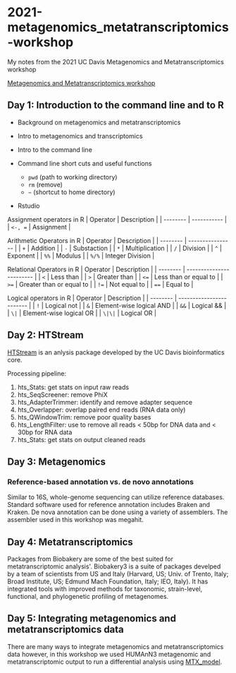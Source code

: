 # 2021-metagenomics_metatranscriptomics-workshop
My notes from the 2021 UC Davis Metagenomics and Metatranscriptomics workshop

[Metagenomics and Metatranscriptomics workshop](https://ucdavis-bioinformatics-training.github.io/2021-December-Metagenomics-and-Metatranscriptomics/base/schedule)

## Day 1: Introduction to the command line and to R
* Background on metagenomics and metatranscriptomics
* Intro to metagenomics and transcriptomics
* Intro to the command line
* Command line short cuts and useful functions
  - `pwd` (path to working directory)
  - `rm` (remove)
  - `~` (shortcut to home directory)
  
* Rstudio

Assignment operators in R
| Operator | Description |
| -------- | ----------- |
| `<-, =`  | Assignment  |

Arithmetic Operators in R
| Operator | Description      |
| -------- | ---------------- |
| `+`      | Addition         |
| `-`      | Substaction      |
| `*`      | Multiplication   |
| `/`      | Division         |
| `^`      | Exponent         |
| `%%`     | Modulus          |
| `%/%`    | Integer Division |

Relational Operators in R
| Operator | Description              |
| -------- | ------------------------ |
| `<`      | Less than                |
| `>`      | Greater than             |
| `<=`     | Less than or equal to    |
| `>=`     | Greater than or equal to |
| `!=`     | Not equal to             |
| `==`     | Equal to                 |

Logical operators in R
| Operator | Description              |
| -------- | ------------------------ |
| `!`      | Logical not              |
| `&`      | Element-wise logical AND |
| `&&`     | Logical &&               |
| `\|`      | Element-wise logical OR  |
| `\|\|`     | Logical OR               |

## Day 2: HTStream

[HTStream](https://s4hts.github.io/HTStream/) is an anlysis package developed by the UC Davis bioinformatics core.

Processing pipeline:
1. hts_Stats: get stats on input raw reads
1. hts_SeqScreener: remove PhiX
1. hts_AdapterTrimmer: identify and remove adapter sequence
1. hts_Overlapper: overlap paired end reads (RNA data only)
1. hts_QWindowTrim: remove poor quality bases
1. hts_LengthFilter: use to remove all reads < 50bp for DNA data and < 30bp for RNA data
1. hts_Stats: get stats on output cleaned reads

## Day 3: Metagenomics
### Reference-based annotation vs. de novo annotations
Similar to 16S, whole-genome sequencing can utilize reference databases. Standard software used for reference annotation includes Braken and Kraken. De nova annotation can be done using a variety of assemblers. The assembler used in this workshop was megahit.

## Day 4: Metatranscriptomics
Packages from Biobakery are some of the best suited for metatranscriptomic analysis'. Biobakery3 is a suite of packages develped by a team of scientists from US and Italy (Harvard, US; Univ. of Trento, Italy; Broad Institute, US; Edmund Mach Foundation, Italy; IEO, Italy). It has integrated tools with improved methods for taxonomic, strain-level, functional, and phylogenetic profiling of metagenomes.

## Day 5: Integrating metagenomics and metatranscriptomics data
There are many ways to integrate metagenomics and metatranscriptomics data however, in this workshop we used HUMAnN3 metagenomic and metatranscriptomic output to run a differential analysis using  [MTX_model](https://github.com/biobakery/MTX_model).
